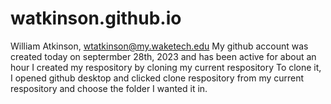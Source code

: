 # watkinson.github.io 
William Atkinson, wtatkinson@my.waketech.edu
My github account was created today on septermber 28th, 2023 and has been active for about an hour
I created my respository by cloning my current respository
To clone it, I opened github desktop and clicked clone respository from my current respository and choose the folder I wanted it in.
